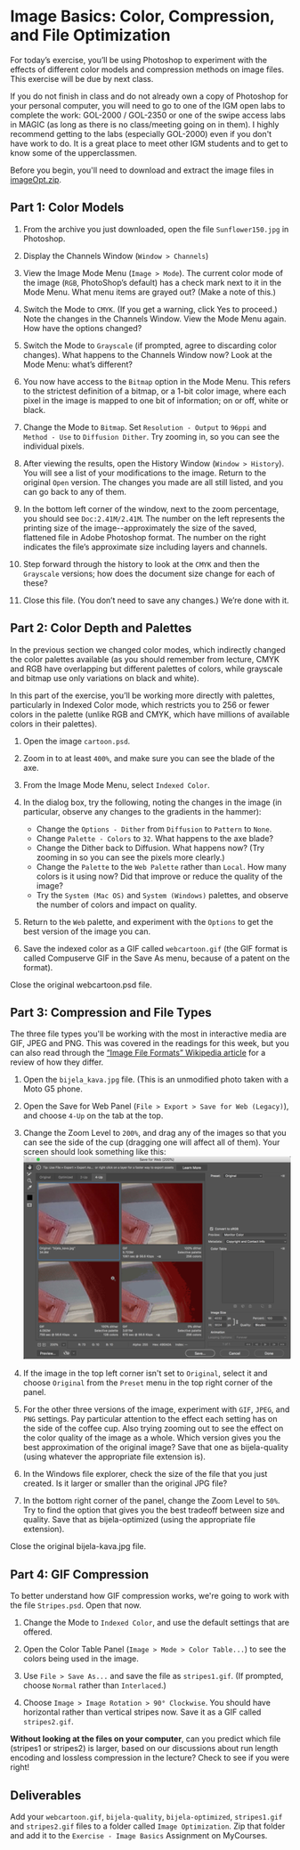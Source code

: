 # Image Basics: Color, Compression, and File Optimization

For today’s exercise, you’ll be using Photoshop to experiment with the effects of different color models and compression methods on image files. This exercise will be due by next class.

If you do not finish in class and do not already own a copy of Photoshop for your personal computer, you will need to go to one of the IGM open labs to complete the work: GOL-2000 / GOL-2350 or one of the swipe access labs in MAGIC (as long as there is no class/meeting going on in them). I highly recommend getting to the labs (especially GOL-2000) even if you don't have work to do. It is a great place to meet other IGM students and to get to know some of the upperclassmen.

Before you begin, you'll need to download and extract the image files in [imageOpt.zip](imageOpt.zip).


## Part 1: Color Models

1.  From the archive you just downloaded, open the file `Sunflower150.jpg` in Photoshop.

2.  Display the Channels Window (`Window > Channels`)

3.  View the Image Mode Menu (`Image > Mode`). The current color mode of the image (`RGB`, PhotoShop’s default) has a check mark next to it in the Mode Menu. What menu items are grayed out? (Make a note of this.)

4.  Switch the Mode to `CMYK`. (If you get a warning, click Yes to proceed.) Note the changes in the Channels Window.
    View the Mode Menu again. How have the options changed?

5.  Switch the Mode to `Grayscale` (if prompted, agree to discarding color changes). What happens to the Channels Window now? Look at the Mode Menu: what’s different?

6.  You now have access to the `Bitmap` option in the Mode Menu. This refers to the strictest definition of a bitmap, or a 1-bit color image, where each pixel in the image is mapped to one bit of information; on or off, white or black.

7.  Change the Mode to `Bitmap`. Set `Resolution - Output` to `96ppi` and `Method - Use` to `Diffusion Dither`. Try zooming in, so you can see the individual pixels.

8.  After viewing the results, open the History Window (`Window > History`). You will see a list of your modifications to the image. Return to the original `Open` version. The changes you made are all still listed, and you can go back to any of them.

9.  In the bottom left corner of the window, next to the zoom percentage, you should see `Doc:2.41M/2.41M`. The number on the left represents the printing size of the image--approximately the size of the saved, flattened file in Adobe Photoshop format. The number on the right indicates the file’s approximate size including layers and channels.

10. Step forward through the history to look at the `CMYK` and then the `Grayscale` versions; how does the document size change for each of these?

11. Close this file. (You don’t need to save any changes.) We’re done with it.


## Part 2: Color Depth and Palettes

In the previous section we changed color modes, which indirectly changed the color palettes available (as you should remember from lecture, CMYK and RGB have overlapping but different palettes of colors, while grayscale and bitmap use only variations on black and white).

In this part of the exercise, you’ll be working more directly with palettes, particularly in Indexed Color mode, which restricts you to 256 or fewer colors in the palette (unlike RGB and CMYK, which have millions of available colors in their palettes).

1.  Open the image `cartoon.psd`.

2.  Zoom in to at least `400%`, and make sure you can see the blade of the axe.

3.  From the Image Mode Menu, select `Indexed Color`.

4.  In the dialog box, try the following, noting the changes in the image (in particular, observe any changes to the gradients in the hammer):
    -   Change the `Options - Dither` from `Diffusion` to `Pattern` to `None`.
    -   Change `Palette - Colors` to `32`. What happens to the axe blade?
    -   Change the Dither back to Diffusion. What happens now? (Try zooming in so you can see the pixels more clearly.)
    -   Change the `Palette` to the `Web Palette` rather than `Local`. How many colors is it using now? Did that improve or reduce the quality of the image?
    -   Try the `System (Mac OS)` and `System (Windows)` palettes, and observe the number of colors and impact on quality.

5.  Return to the `Web` palette, and experiment with the `Options` to get the best version of the image you can.

6.  Save the indexed color as a GIF called `webcartoon.gif` (the GIF format is called Compuserve GIF in the Save As menu, because of a patent on the format).

Close the original webcartoon.psd file.


## Part 3: Compression and File Types

The three file types you'll be working with the most in interactive media are GIF, JPEG and PNG. This was covered in the readings for this week, but you can also read through the [“Image File Formats” Wikipedia article](https://en.wikipedia.org/wiki/Image_file_formats) for a review of how they differ.

1.  Open the `bijela_kava.jpg` file. (This is an unmodified photo taken with a Moto G5 phone.

2.  Open the Save for Web Panel (`File > Export > Save for Web (Legacy)`), and choose `4-Up` on the tab at the top.

3.  Change the Zoom Level to `200%`, and drag any of the images so that you can see the side of the cup (dragging one will affect all of them). Your screen should look something like this:
![photoshop zoom example](bijela1.png)

4.  If the image in the top left corner isn't set to `Original`, select it and choose `Original` from the `Preset` menu in the top right corner of the panel.

5.  For the other three versions of the image, experiment with `GIF`, `JPEG`, and `PNG` settings. Pay particular attention to the effect each setting has on the side of the coffee cup. Also trying zooming out to see the effect on the color quality of the image as a whole. Which version gives you the best approximation of the original image? Save that one as bijela-quality (using whatever the appropriate file extension is).

6.  In the Windows file explorer, check the size of the file that you just created. Is it larger or smaller than the original JPG file?

7.  In the bottom right corner of the panel, change the Zoom Level to `50%`. Try to find the option that gives you the best tradeoff between size and quality. Save that as bijela-optimized (using the appropriate file extension).

Close the original bijela-kava.jpg file.


## Part 4: GIF Compression

To better understand how GIF compression works, we're going to work with the file `Stripes.psd`. Open that now.

1.  Change the Mode to `Indexed Color`, and use the default settings that are offered.

2.  Open the Color Table Panel (`Image > Mode > Color Table...`) to see the colors being used in the image.

3.  Use `File > Save As...` and save the file as `stripes1.gif`. (If prompted, choose `Normal` rather than `Interlaced`.)

4.  Choose `Image > Image Rotation > 90° Clockwise`. You should have horizontal rather than vertical stripes now. Save it as a GIF called `stripes2.gif`.

**Without looking at the files on your computer**, can you predict which file (stripes1 or stripes2) is larger, based on our discussions about run length encoding and lossless compression in the lecture? Check to see if you were right!


## Deliverables

Add your `webcartoon.gif`, `bijela-quality`, `bijela-optimized`, `stripes1.gif` and `stripes2.gif` files to a folder called `Image Optimization`. Zip that folder and add it to the `Exercise - Image Basics` Assignment on MyCourses.
